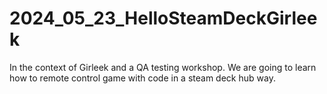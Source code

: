 # 2024_05_23_HelloSteamDeckGirleek
In the context of Girleek and a QA testing workshop. We are going to learn how to remote control game with code in a steam deck hub way.
